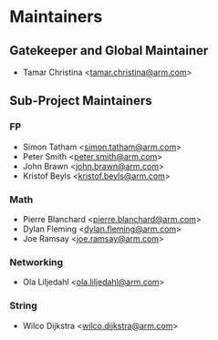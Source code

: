 # Maintainers

## Gatekeeper and Global Maintainer

- Tamar Christina <[tamar.christina@arm.com](mailto:tamar.christina@arm.com)>

## Sub-Project Maintainers

### FP

- Simon Tatham <[simon.tatham@arm.com](mailto:simon.tatham@arm.com)>
- Peter Smith <[peter.smith@arm.com](mailto:peter.smith@arm.com)>
- John Brawn <[john.brawn@arm.com](mailto:john.brawn@arm.com)>
- Kristof Beyls <[kristof.beyls@arm.com](mailto:kristof.beyls@arm.com)>

### Math

- Pierre Blanchard <[pierre.blanchard@arm.com](mailto:pierre.blanchard@arm.com)>
- Dylan Fleming <[dylan.fleming@arm.com](mailto:dylan.fleming@arm.com)>
- Joe Ramsay <[joe.ramsay@arm.com](mailto:joe.ramsay@arm.com)>

### Networking

- Ola Liljedahl <[ola.liljedahl@arm.com](mailto:ola.liljedahl@arm.com)>

### String

- Wilco Dijkstra <[wilco.dijkstra@arm.com](mailto:wilco.dijkstra@arm.com)>
